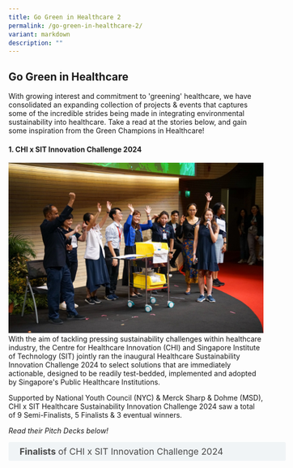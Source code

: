 ```yaml
---
title: Go Green in Healthcare 2
permalink: /go-green-in-healthcare-2/
variant: markdown
description: ""
---
```

## Go Green in Healthcare

With growing interest and commitment to 'greening' healthcare, we have consolidated an expanding collection of projects &amp; events that captures some of the incredible strides being made in integrating environmental sustainability into healthcare. Take a read at the stories below, and gain some inspiration from the Green Champions in Healthcare!

#### **1\. CHI x SIT Innovation Challenge 2024**

![](/images/chi_x_sit_innovation_challenge.jpg)
With the aim of tackling pressing sustainability challenges within healthcare industry, the Centre for Healthcare Innovation (CHI) and Singapore Institute of Technology (SIT) jointly ran the inaugural Healthcare Sustainability Innovation Challenge 2024 to select solutions that are immediately actionable, designed to be readily test-bedded, implemented and adopted by Singapore's Public Healthcare Institutions.

Supported by National Youth Council (NYC) &amp; Merck Sharp &amp; Dohme (MSD), CHI x SIT Healthcare Sustainability Innovation Challenge 2024 saw a total of 9 Semi-Finalists, 5 Finalists &amp; 3 eventual winners.

_Read their Pitch Decks below!_

<style>
.button {
  background-color: white;
  cursor: pointer;
  padding: 5px;
  width: 100%;
  border: none;
  text-align: left;
  outline: none;
  font-size: 20px;
  transition: 0.4s;
}

.panel {
  padding: 0 18px;
  display: none;
  background-color: white;
  overflow: hidden;
}


.active,
.button:hover {
  background-color: white;
}

input {
  display: none;
}

label {
  position: relative;
  display: block;
  padding: 8px 22px;
  margin: 0 0 5px 0;
  cursor: pointer;
  background: #f0f4f6;
  border-radius: 3px;
  width: 100%;
  color: #484848;
  transition: height 0.4s;
  font-size: 1.25em;
}

label:hover {
  background: #BD2D37;
  color: #FFF;
}

.accordion-content {
  padding: 10px 0px 30px 30px;
  margin: 0 0 1px 0;
  border-radius: 3px;
	font-size: 1.25em;
	line-height: 2.2rem;
}

input + label::before {
  content: url("/images/chevron-down.svg");
  font-weight: 400;
  font-size: 1.25em;
  line-height: 1.1rem;
  padding: 0;
  position: absolute;
  right: 0.5rem;
  top: 50%;
  transform: translateY(-50%);
  transition: transform 0.4s ease-in-out;
}

input:checked + label::before {
  content: url("/images/chevron-up.svg");
  transform: translateY(-50%) rotateZ(180deg);
}

input + label + .accordion-content {
  display: none;
}

input:checked + label + .accordion-content {
  display: block;
}

th, td {
  border-style: hidden;
}
</style>

<div class="container">

<div>
	<input type="checkbox" id="title1"><label for="title1">	<b>Finalists</b> of CHI x SIT Innovation Challenge 2024 </label>
	<div class="accordion-content">
	<div class="para">
		
		
1. By piloting the matchmaking of donated unused medications with suitable patients who are willing to use them, <b>'PRIME_MedMatch:  Project to Reduce the Impact of Medication wastage on Environment in Community Care (PRIME) - Matching Donors with Recipients to Reduce Medication wastage (MedMatch)'</b> aims to reduce carbon footprint from pharmaceuticals, promote health equity and access to healthcare, as well as reduce healthcare costs for those in need. Led by a multidisciplinary tripartite team from <a rel="noopene" target="blank" href="https://for.sg/chi-sg-knowledge-hub-ntfgh-nhip2022-270"> Tan Tock Seng Hospital (TTSH), National University Hospital (NUH) &amp; KK Women's and Children's Hospital (KKH)</a>, this project had achieved 5 successful matches and over $3000 in cost savings from donated medications during their pilot study.
[Winner of CHI x SIT Healthcare Sustainability Innovation Challenge 2024]
<p></p> 
		
2. With the aim of achieving zero production waste of cytotoxic drugs, the team from <a rel="noopene" target="blank" href="https://for.sg/chi-sg-knowledge-hub-ntfgh-nhip2022-270"> National Cancer Centre Singapore (NCCS) &amp; OVEC Global</a> presented the <b>'Algorithm-Driven Optimization for Sustainable Cytotoxic Drug Compounding in Healthcare'</b>, an AI driven SMART calculator to perfect the selection of drugs for robotic compounding. Coupled with a dashboard with interactive real-time data visualization, the 9-month pilot project recorded over 2,000mg of drug wastage amounting more than $2,000, with the potential of achieving cost savings of at least $5.24 million per year to NCCS. [Winner of CHI x SIT Healthcare Sustainability Innovation Challenge 2024]
<p></p> 

3. Given the high consumption of polyester uniforms which contributes to high carbon footprint, water usage and microplastics pollution, the team from <a rel="noopene" target="blank" href="https://for.sg/chi-sg-knowledge-hub-ntfgh-nhip2022-270">National Cancer Centre Singapore (NCCS)</a> aims to produce uniforms with 100% recycled PET (rPET) with 62% reduction in carbon dioxide release $amp; energy use and 72% decrease in water usage. Through repurposing used uniforms, reducing uniform consumption and developing sustainable uniforms, this project <b>'Weaving Challenges into Sustainable Uniforms'</b> could reap economic savings of up to $540,000 annually, in addition to strategic &amp; non-economic benefits such as water usage, energy consumption, and waste reduction.
[Winner of CHI x SIT Healthcare Sustainability Innovation Challenge 2024]
<p></p> 				
		
4. While Intensive Care Units (ICUs) can generate up to 60% of recyclable wastes in Healthcare, recycling opportunities are often missed due to perceived barriers such as infectious risks, lack of recycling facilities and lack of awareness. With the aim of enhancing plastic recycling rates in TTSH ICUs through <b>'Healthcare segregation of healthcare waste in ICU'</b>, this team by <a rel="noopene" target="blank" href="https://for.sg/chi-sg-knowledge-hub-ntfgh-nhip2022-270">Tan Tock Seng Hospital (TTSH)</a> found through a pilot study that staff are engaged and willing to segregate plastics from waste, highlighting the potential for expansion and upscaling of the recycling efforts by increasing the ease of waste segregation, involving relevant stakeholders, and engaging community partners. [Audience's Choice Awardee in CHI x SIT Healthcare Sustainability Innovation Challenge 2024]
<p></p> 		
		
5. While Intensive Care Units (ICUs) can generate up to 60% of recyclable wastes in Healthcare, recycling opportunities are often missed due to perceived barriers such as infectious risks, lack of recycling facilities and lack of awareness. With the aim of enhancing plastic recycling rates in TTSH ICUs through <b> Healthcare segregation of healthcare waste in ICU</b>, this team by <a rel="noopene" target="blank" href="https://for.sg/chi-sg-knowledge-hub-ntfgh-nhip2022-270">Tan Tock Seng Hospital (TTSH)</a> found through a pilot study that staff are engaged and willing to segregate plastics from waste, highlighting the potential for expansion and upscaling of the recycling efforts by increasing the ease of waste segregation, involving relevant stakeholders, and engaging community partners. [Audience's Choice Awardee in CHI x SIT Healthcare Sustainability Innovation Challenge 2024]
		
<p></p> 				
<p></p>
</div>
	</div>
	</div>
	</div>
